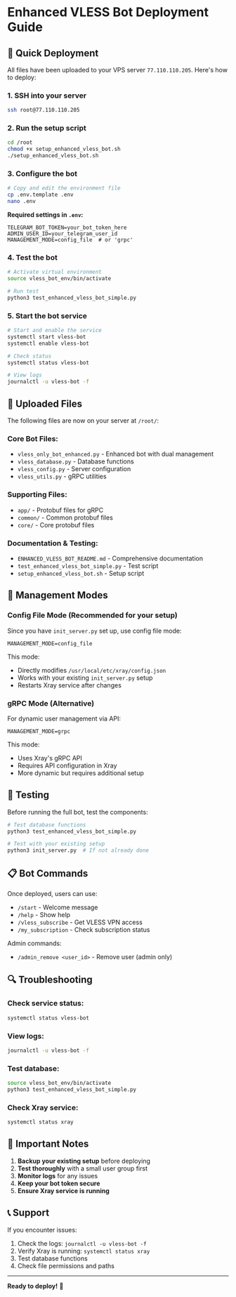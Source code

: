 # Enhanced VLESS Bot Deployment Guide

## 🚀 Quick Deployment

All files have been uploaded to your VPS server `77.110.110.205`. Here's how to deploy:

### 1. SSH into your server

```bash
ssh root@77.110.110.205
```

### 2. Run the setup script

```bash
cd /root
chmod +x setup_enhanced_vless_bot.sh
./setup_enhanced_vless_bot.sh
```

### 3. Configure the bot

```bash
# Copy and edit the environment file
cp .env.template .env
nano .env
```

**Required settings in `.env`:**

```env
TELEGRAM_BOT_TOKEN=your_bot_token_here
ADMIN_USER_ID=your_telegram_user_id
MANAGEMENT_MODE=config_file  # or 'grpc'
```

### 4. Test the bot

```bash
# Activate virtual environment
source vless_bot_env/bin/activate

# Run test
python3 test_enhanced_vless_bot_simple.py
```

### 5. Start the bot service

```bash
# Start and enable the service
systemctl start vless-bot
systemctl enable vless-bot

# Check status
systemctl status vless-bot

# View logs
journalctl -u vless-bot -f
```

## 📁 Uploaded Files

The following files are now on your server at `/root/`:

### Core Bot Files:

- `vless_only_bot_enhanced.py` - Enhanced bot with dual management
- `vless_database.py` - Database functions
- `vless_config.py` - Server configuration
- `vless_utils.py` - gRPC utilities

### Supporting Files:

- `app/` - Protobuf files for gRPC
- `common/` - Common protobuf files
- `core/` - Core protobuf files

### Documentation & Testing:

- `ENHANCED_VLESS_BOT_README.md` - Comprehensive documentation
- `test_enhanced_vless_bot_simple.py` - Test script
- `setup_enhanced_vless_bot.sh` - Setup script

## 🔧 Management Modes

### Config File Mode (Recommended for your setup)

Since you have `init_server.py` set up, use config file mode:

```env
MANAGEMENT_MODE=config_file
```

This mode:

- Directly modifies `/usr/local/etc/xray/config.json`
- Works with your existing `init_server.py` setup
- Restarts Xray service after changes

### gRPC Mode (Alternative)

For dynamic user management via API:

```env
MANAGEMENT_MODE=grpc
```

This mode:

- Uses Xray's gRPC API
- Requires API configuration in Xray
- More dynamic but requires additional setup

## 🧪 Testing

Before running the full bot, test the components:

```bash
# Test database functions
python3 test_enhanced_vless_bot_simple.py

# Test with your existing setup
python3 init_server.py  # If not already done
```

## 📋 Bot Commands

Once deployed, users can use:

- `/start` - Welcome message
- `/help` - Show help
- `/vless_subscribe` - Get VLESS VPN access
- `/my_subscription` - Check subscription status

Admin commands:

- `/admin_remove <user_id>` - Remove user (admin only)

## 🔍 Troubleshooting

### Check service status:

```bash
systemctl status vless-bot
```

### View logs:

```bash
journalctl -u vless-bot -f
```

### Test database:

```bash
source vless_bot_env/bin/activate
python3 test_enhanced_vless_bot_simple.py
```

### Check Xray service:

```bash
systemctl status xray
```

## 🚨 Important Notes

1. **Backup your existing setup** before deploying
2. **Test thoroughly** with a small user group first
3. **Monitor logs** for any issues
4. **Keep your bot token secure**
5. **Ensure Xray service is running**

## 📞 Support

If you encounter issues:

1. Check the logs: `journalctl -u vless-bot -f`
2. Verify Xray is running: `systemctl status xray`
3. Test database functions
4. Check file permissions and paths

---

**Ready to deploy!** 🚀
